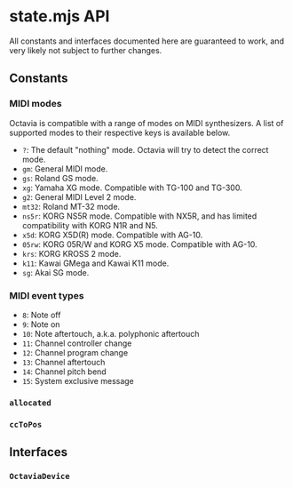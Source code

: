 # state.mjs API
All constants and interfaces documented here are guaranteed to work, and very likely not subject to further changes.

## Constants
### MIDI modes
Octavia is compatible with a range of modes on MIDI synthesizers. A list of supported modes to their respective keys is available below.

* `?`: The default "nothing" mode. Octavia will try to detect the correct mode.
* `gm`: General MIDI mode.
* `gs`: Roland GS mode.
* `xg`: Yamaha XG mode. Compatible with TG-100 and TG-300.
* `g2`: General MIDI Level 2 mode.
* `mt32`: Roland MT-32 mode.
* `ns5r`: KORG NS5R mode. Compatible with NX5R, and has limited compatibility with KORG N1R and N5.
* `x5d`: KORG X5D(R) mode. Compatible with AG-10.
* `05rw`: KORG 05R/W and KORG X5 mode. Compatible with AG-10.
* `krs`: KORG KROSS 2 mode.
* `k11`: Kawai GMega and Kawai K11 mode.
* `sg`: Akai SG mode.

### MIDI event types
* `8`: Note off
* `9`: Note on
* `10`: Note aftertouch, a.k.a. polyphonic aftertouch
* `11`: Channel controller change
* `12`: Channel program change
* `13`: Channel aftertouch
* `14`: Channel pitch bend
* `15`: System exclusive message

### `allocated`
### `ccToPos`

## Interfaces
### `OctaviaDevice`
